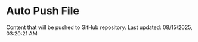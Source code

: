 # Auto Push File

Content that will be pushed to GitHub repository.
Last updated: 08/15/2025, 03:20:21 AM